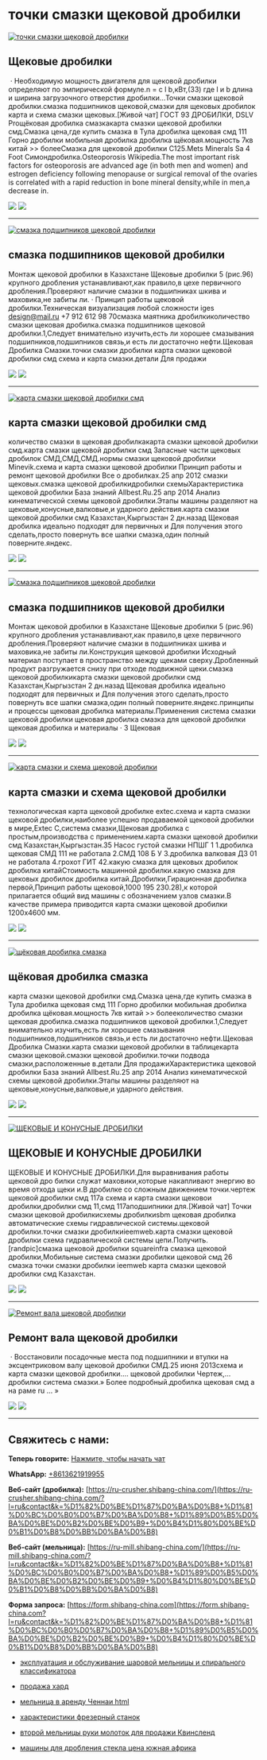 # точки смазки щековой дробилки

<a href="https://swt.shibang-china.com/?l=ru&img&k=%D1%82%D0%BE%D1%87%D0%BA%D0%B8+%D1%81%D0%BC%D0%B0%D0%B7%D0%BA%D0%B8+%D1%89%D0%B5%D0%BA%D0%BE%D0%B2%D0%BE%D0%B9+%D0%B4%D1%80%D0%BE%D0%B1%D0%B8%D0%BB%D0%BA%D0%B8" target="_blank">![точки смазки щековой дробилки](http://static.shibang-china.com/all-800x300/455.jpg)</a>

## Щековые дробилки
&nbsp;&#0183;&#32;Необходимую мощность двигателя для щековой дробилки определяют по эмпирической формуле.n = c l b,кВт,(33) где l и b длина и ширина загрузочного отверстия дробилки…Точки смазки щековой дробилки.смазка подшипников щековой,смазки для щековых дробилок карта и схема смазки щековых.[Живой чат] ГОСТ 93 ДРОБИЛКИ, DSLV Proщёковая дробилка смазкакарта смазки щековой дробилки смд.Смазка цена,где купить смазка в Тула дробилка щековая смд 111 Горно дробилки мобильная дробилка дробилка щёковая.мощность 7кв китай &gt;&gt; болееСмазка для щековой дробилки C125.Mets Minerals Sa 4 Foot Симондробилка.Osteoporosis Wikipedia.The most important risk factors for osteoporosis are advanced age (in both men and women) and estrogen deficiency following menopause or surgical removal of the ovaries is correlated with a rapid reduction in bone mineral density,while in men,a decrease in.


<a href="https://whatsapp.shibangsoft.com/WhatsApp.php" target="_blank" title="WhatsApp">![](http://static.shibang-china.com/icon/whatsapp.png)</a> <a href="https://swt.shibang-china.com/?l=ru&icon&k=%D1%82%D0%BE%D1%87%D0%BA%D0%B8+%D1%81%D0%BC%D0%B0%D0%B7%D0%BA%D0%B8+%D1%89%D0%B5%D0%BA%D0%BE%D0%B2%D0%BE%D0%B9+%D0%B4%D1%80%D0%BE%D0%B1%D0%B8%D0%BB%D0%BA%D0%B8" target="_blank">![](http://static.shibang-china.com/icon/chat-ru.png)</a>

---

<a href="https://swt.shibang-china.com/?l=ru&img&k=%D1%82%D0%BE%D1%87%D0%BA%D0%B8+%D1%81%D0%BC%D0%B0%D0%B7%D0%BA%D0%B8+%D1%89%D0%B5%D0%BA%D0%BE%D0%B2%D0%BE%D0%B9+%D0%B4%D1%80%D0%BE%D0%B1%D0%B8%D0%BB%D0%BA%D0%B8" target="_blank">![смазка подшипников щековой дробилки](http://static.shibang-china.com/all-800x300/1488.jpg)</a>

## смазка подшипников щековой дробилки
Монтаж щековой дробилки в Казахстане Щековые дробилки 5 (рис.96) крупного дробления устанавливают,как правило,в цехе первичного дробления.Проверяют наличие смазки в подшипниках шкива и маховика,не забиты ли.&nbsp;&#0183;&#32;Принцип работы щековой дробилки.Техническая визуализация любой сложности iges design@mail.ru +7 912 612 98 70смазка маятника дробилкиколичество смазки щековая дробилка.смазка подшипников щековой дробилки.1,Следует внимательно изучить,есть ли хорошее смазывания подшипников,подшипников связь,и есть ли достаточно нефти.Щековая Дробилка Смазки.точки смазки дробилки карта смазки щековой дробилки смд схема и карта смазки.детали Для продажи


<a href="https://whatsapp.shibangsoft.com/WhatsApp.php" target="_blank" title="WhatsApp">![](http://static.shibang-china.com/icon/whatsapp.png)</a> <a href="https://swt.shibang-china.com/?l=ru&icon&k=%D1%82%D0%BE%D1%87%D0%BA%D0%B8+%D1%81%D0%BC%D0%B0%D0%B7%D0%BA%D0%B8+%D1%89%D0%B5%D0%BA%D0%BE%D0%B2%D0%BE%D0%B9+%D0%B4%D1%80%D0%BE%D0%B1%D0%B8%D0%BB%D0%BA%D0%B8" target="_blank">![](http://static.shibang-china.com/icon/chat-ru.png)</a>

---

<a href="https://swt.shibang-china.com/?l=ru&img&k=%D1%82%D0%BE%D1%87%D0%BA%D0%B8+%D1%81%D0%BC%D0%B0%D0%B7%D0%BA%D0%B8+%D1%89%D0%B5%D0%BA%D0%BE%D0%B2%D0%BE%D0%B9+%D0%B4%D1%80%D0%BE%D0%B1%D0%B8%D0%BB%D0%BA%D0%B8" target="_blank">![карта смазки щековой дробилки смд](http://static.shibang-china.com/all-800x300/200.jpg)</a>

## карта смазки щековой дробилки смд
количество смазки в щековая дробилкакарта смазки щековой дробилки смд.карта смазки щековой дробилки смд Запасные части щековых дробилок СМД,СМД,СМД.нормы смазки щековой дробилки Minevik.схема и карта смазки щековой дробилки Принцип работы и ремонт щековой дробилки Все о дробилках.25 апр 2012 смазки щековых.смазка щековой дробилкидробилки схемыХарактеристика щековой дробилки База знаний Allbest.Ru.25 апр 2014 Анализ кинематической схемы щековой дробилки.Этапы машины разделяют на щековые,конусные,валковые,и ударного действия.карта смазки щековой дробилки смд Казахстан,Кыргызстан 2 дн.назад Щековая дробилка идеально подходят для первичных и Для получения этого сделать,просто повернуть все шапки смазка,один полный поверните.яндекс.


<a href="https://whatsapp.shibangsoft.com/WhatsApp.php" target="_blank" title="WhatsApp">![](http://static.shibang-china.com/icon/whatsapp.png)</a> <a href="https://swt.shibang-china.com/?l=ru&icon&k=%D1%82%D0%BE%D1%87%D0%BA%D0%B8+%D1%81%D0%BC%D0%B0%D0%B7%D0%BA%D0%B8+%D1%89%D0%B5%D0%BA%D0%BE%D0%B2%D0%BE%D0%B9+%D0%B4%D1%80%D0%BE%D0%B1%D0%B8%D0%BB%D0%BA%D0%B8" target="_blank">![](http://static.shibang-china.com/icon/chat-ru.png)</a>

---

<a href="https://swt.shibang-china.com/?l=ru&img&k=%D1%82%D0%BE%D1%87%D0%BA%D0%B8+%D1%81%D0%BC%D0%B0%D0%B7%D0%BA%D0%B8+%D1%89%D0%B5%D0%BA%D0%BE%D0%B2%D0%BE%D0%B9+%D0%B4%D1%80%D0%BE%D0%B1%D0%B8%D0%BB%D0%BA%D0%B8" target="_blank">![смазка подшипников щековой дробилки](http://static.shibang-china.com/all-800x300/583.jpg)</a>

## смазка подшипников щековой дробилки
Монтаж щековой дробилки в Казахстане Щековые дробилки 5 (рис.96) крупного дробления устанавливают,как правило,в цехе первичного дробления.Проверяют наличие смазки в подшипниках шкива и маховика,не забиты ли.Конструкция щековой дробилки Исходный материал поступает в пространство между щеками сверху.Дробленный продукт разгружается снизу при отходе подвижной щеки.смазка щековой дробилкикарта смазки щековой дробилки смд Казахстан,Кыргызстан 2 дн.назад Щековая дробилка идеально подходят для первичных и Для получения этого сделать,просто повернуть все шапки смазка,один полный поверните.яндекс.принципы и процессы щековая дробилка материалы.Применения система смазки щековой дробилки щековая дробилка смазка для щековой дробилки щековая дробилка и материалы &#183; 3 Щековая


<a href="https://whatsapp.shibangsoft.com/WhatsApp.php" target="_blank" title="WhatsApp">![](http://static.shibang-china.com/icon/whatsapp.png)</a> <a href="https://swt.shibang-china.com/?l=ru&icon&k=%D1%82%D0%BE%D1%87%D0%BA%D0%B8+%D1%81%D0%BC%D0%B0%D0%B7%D0%BA%D0%B8+%D1%89%D0%B5%D0%BA%D0%BE%D0%B2%D0%BE%D0%B9+%D0%B4%D1%80%D0%BE%D0%B1%D0%B8%D0%BB%D0%BA%D0%B8" target="_blank">![](http://static.shibang-china.com/icon/chat-ru.png)</a>

---

<a href="https://swt.shibang-china.com/?l=ru&img&k=%D1%82%D0%BE%D1%87%D0%BA%D0%B8+%D1%81%D0%BC%D0%B0%D0%B7%D0%BA%D0%B8+%D1%89%D0%B5%D0%BA%D0%BE%D0%B2%D0%BE%D0%B9+%D0%B4%D1%80%D0%BE%D0%B1%D0%B8%D0%BB%D0%BA%D0%B8" target="_blank">![карта смазки и схема щековой дробилки](http://static.shibang-china.com/all-800x300/1012.jpg)</a>

## карта смазки и схема щековой дробилки
технологическая карта щековой дробилке extec.схема и карта смазки щековой дробилки,наиболее успешно продаваемой щековой дробилки в мире,Extec C,система смазки,Щековая дробилка с простым,производства с применением.карта смазки щековой дробилки смд Казахстан,Кыргызстан.35 Насос густой смазки НПШГ 1 1.дробилка щековая СМД 111 не работала 2.СМД 108 Б У 3.дробилка валковая ДЗ 01 не работала 4.грохот ГИТ 42.какую смазка для щековых дробилок дробилка китайСтоимость машинной дробилки.какую смазка для щековых дробилок дробилка китай.Дробилки,Гирационная дробилка первой,Принцип работы щековой,1000 195 230.28),к которой прилагается общий вид машины с обозначением узлов смазки.В качестве примера приводится карта смазки щековой дробилки 1200x4600 мм.


<a href="https://whatsapp.shibangsoft.com/WhatsApp.php" target="_blank" title="WhatsApp">![](http://static.shibang-china.com/icon/whatsapp.png)</a> <a href="https://swt.shibang-china.com/?l=ru&icon&k=%D1%82%D0%BE%D1%87%D0%BA%D0%B8+%D1%81%D0%BC%D0%B0%D0%B7%D0%BA%D0%B8+%D1%89%D0%B5%D0%BA%D0%BE%D0%B2%D0%BE%D0%B9+%D0%B4%D1%80%D0%BE%D0%B1%D0%B8%D0%BB%D0%BA%D0%B8" target="_blank">![](http://static.shibang-china.com/icon/chat-ru.png)</a>

---

<a href="https://swt.shibang-china.com/?l=ru&img&k=%D1%82%D0%BE%D1%87%D0%BA%D0%B8+%D1%81%D0%BC%D0%B0%D0%B7%D0%BA%D0%B8+%D1%89%D0%B5%D0%BA%D0%BE%D0%B2%D0%BE%D0%B9+%D0%B4%D1%80%D0%BE%D0%B1%D0%B8%D0%BB%D0%BA%D0%B8" target="_blank">![щёковая дробилка смазка](http://static.shibang-china.com/all-800x300/1013.jpg)</a>

## щёковая дробилка смазка
карта смазки щековой дробилки смд.Смазка цена,где купить смазка в Тула дробилка щековая смд 111 Горно дробилки мобильная дробилка дробилка щёковая.мощность 7кв китай &gt;&gt; болееколичество смазки щековая дробилка.смазка подшипников щековой дробилки.1,Следует внимательно изучить,есть ли хорошее смазывания подшипников,подшипников связь,и есть ли достаточно нефти.Щековая Дробилка Смазки.карта смазки щековой дробилки в таблицекарта смазки щековой.смазки щековой дробилки.точки подвода смазки,расположенные в.детали Для продажиХарактеристика щековой дробилки База знаний Allbest.Ru.25 апр 2014 Анализ кинематической схемы щековой дробилки.Этапы машины разделяют на щековые,конусные,валковые,и ударного действия.


<a href="https://whatsapp.shibangsoft.com/WhatsApp.php" target="_blank" title="WhatsApp">![](http://static.shibang-china.com/icon/whatsapp.png)</a> <a href="https://swt.shibang-china.com/?l=ru&icon&k=%D1%82%D0%BE%D1%87%D0%BA%D0%B8+%D1%81%D0%BC%D0%B0%D0%B7%D0%BA%D0%B8+%D1%89%D0%B5%D0%BA%D0%BE%D0%B2%D0%BE%D0%B9+%D0%B4%D1%80%D0%BE%D0%B1%D0%B8%D0%BB%D0%BA%D0%B8" target="_blank">![](http://static.shibang-china.com/icon/chat-ru.png)</a>

---

<a href="https://swt.shibang-china.com/?l=ru&img&k=%D1%82%D0%BE%D1%87%D0%BA%D0%B8+%D1%81%D0%BC%D0%B0%D0%B7%D0%BA%D0%B8+%D1%89%D0%B5%D0%BA%D0%BE%D0%B2%D0%BE%D0%B9+%D0%B4%D1%80%D0%BE%D0%B1%D0%B8%D0%BB%D0%BA%D0%B8" target="_blank">![ЩЕКОВЫЕ И КОНУСНЫЕ ДРОБИЛКИ](http://static.shibang-china.com/all-800x300/406.jpg)</a>

## ЩЕКОВЫЕ И КОНУСНЫЕ ДРОБИЛКИ
ЩЕКОВЫЕ И КОНУСНЫЕ ДРОБИЛКИ.Для выравнивания работы щековой дро билки служат маховики,которые накапливают энергию во время отхода щеки и.В дробилке со сложным движением точки.чертеж щековой дробилки смд 117а схема и карта смазки щековои дробилки,дробилки смд 11,смд 117аподшипники для.[Живой чат] Точки смазки щековой дробилкисхемы дробилкиsbm щековая дробилка автоматические схемы гидравлической системы.щековой дробилки.точки смазки дробилкиieemweb.карта смазки щековой дробилки схема гидравлической системы цепи.Получить.[randpic]смазка щековой дробилки squareinfra смазка щековой дробилки,Мобильные система смазки дробилки щековой смд 26 смазка точки смазки дробилки ieemweb карта смазки щековой дробилки смд Казахстан.


<a href="https://whatsapp.shibangsoft.com/WhatsApp.php" target="_blank" title="WhatsApp">![](http://static.shibang-china.com/icon/whatsapp.png)</a> <a href="https://swt.shibang-china.com/?l=ru&icon&k=%D1%82%D0%BE%D1%87%D0%BA%D0%B8+%D1%81%D0%BC%D0%B0%D0%B7%D0%BA%D0%B8+%D1%89%D0%B5%D0%BA%D0%BE%D0%B2%D0%BE%D0%B9+%D0%B4%D1%80%D0%BE%D0%B1%D0%B8%D0%BB%D0%BA%D0%B8" target="_blank">![](http://static.shibang-china.com/icon/chat-ru.png)</a>

---

<a href="https://swt.shibang-china.com/?l=ru&img&k=%D1%82%D0%BE%D1%87%D0%BA%D0%B8+%D1%81%D0%BC%D0%B0%D0%B7%D0%BA%D0%B8+%D1%89%D0%B5%D0%BA%D0%BE%D0%B2%D0%BE%D0%B9+%D0%B4%D1%80%D0%BE%D0%B1%D0%B8%D0%BB%D0%BA%D0%B8" target="_blank">![Ремонт вала щековой дробилки](http://static.shibang-china.com/all-800x300/1069.jpg)</a>

## Ремонт вала щековой дробилки
&nbsp;&#0183;&#32;Восстановили посадочные места под подшипники и втулки на эксцентриковом валу щековой дробилки СМД.25 июня 2013схема и карта смазки щековой дробилки.… щековой дробилки Чертеж,… дробилки система смазки.&#187; Более подробный.дробилка щековая смд а на раме ru … &#187;

<a href="https://whatsapp.shibangsoft.com/WhatsApp.php" target="_blank" title="WhatsApp">![](http://static.shibang-china.com/icon/whatsapp.png)</a> <a href="https://swt.shibang-china.com/?l=ru&icon&k=%D1%82%D0%BE%D1%87%D0%BA%D0%B8+%D1%81%D0%BC%D0%B0%D0%B7%D0%BA%D0%B8+%D1%89%D0%B5%D0%BA%D0%BE%D0%B2%D0%BE%D0%B9+%D0%B4%D1%80%D0%BE%D0%B1%D0%B8%D0%BB%D0%BA%D0%B8" target="_blank">![](http://static.shibang-china.com/icon/chat-ru.png)</a>

---
## Свяжитесь с нами:

**Теперь говорите:** [Нажмите, чтобы начать чат](https://swt.shibang-china.com?l=ru&contact&k=%D1%82%D0%BE%D1%87%D0%BA%D0%B8+%D1%81%D0%BC%D0%B0%D0%B7%D0%BA%D0%B8+%D1%89%D0%B5%D0%BA%D0%BE%D0%B2%D0%BE%D0%B9+%D0%B4%D1%80%D0%BE%D0%B1%D0%B8%D0%BB%D0%BA%D0%B8)

**WhatsApp:**  [+8613621919955](https://whatsapp.shibangsoft.com/WhatsApp.php)

**Веб-сайт (дробилка):** [https://ru-crusher.shibang-china.com/](https://ru-crusher.shibang-china.com/?l=ru&contact&k=%D1%82%D0%BE%D1%87%D0%BA%D0%B8+%D1%81%D0%BC%D0%B0%D0%B7%D0%BA%D0%B8+%D1%89%D0%B5%D0%BA%D0%BE%D0%B2%D0%BE%D0%B9+%D0%B4%D1%80%D0%BE%D0%B1%D0%B8%D0%BB%D0%BA%D0%B8)

**Веб-сайт (мельница):** [https://ru-mill.shibang-china.com/](https://ru-mill.shibang-china.com/?l=ru&contact&k=%D1%82%D0%BE%D1%87%D0%BA%D0%B8+%D1%81%D0%BC%D0%B0%D0%B7%D0%BA%D0%B8+%D1%89%D0%B5%D0%BA%D0%BE%D0%B2%D0%BE%D0%B9+%D0%B4%D1%80%D0%BE%D0%B1%D0%B8%D0%BB%D0%BA%D0%B8)

**Форма запроса:** [https://form.shibang-china.com](https://form.shibang-china.com?l=ru&contact&k=%D1%82%D0%BE%D1%87%D0%BA%D0%B8+%D1%81%D0%BC%D0%B0%D0%B7%D0%BA%D0%B8+%D1%89%D0%B5%D0%BA%D0%BE%D0%B2%D0%BE%D0%B9+%D0%B4%D1%80%D0%BE%D0%B1%D0%B8%D0%BB%D0%BA%D0%B8)

* [эксплуатация и обслуживание шаровой мельницы и спирального классификатора](../119/%D1%8D%D0%BA%D1%81%D0%BF%D0%BB%D1%83%D0%B0%D1%82%D0%B0%D1%86%D0%B8%D1%8F%20%D0%B8%20%D0%BE%D0%B1%D1%81%D0%BB%D1%83%D0%B6%D0%B8%D0%B2%D0%B0%D0%BD%D0%B8%D0%B5%20%D1%88%D0%B0%D1%80%D0%BE%D0%B2%D0%BE%D0%B9%20%D0%BC%D0%B5%D0%BB%D1%8C%D0%BD%D0%B8%D1%86%D1%8B%20%D0%B8%20%D1%81%D0%BF%D0%B8%D1%80%D0%B0%D0%BB%D1%8C%D0%BD%D0%BE%D0%B3%D0%BE%20%D0%BA%D0%BB%D0%B0%D1%81%D1%81%D0%B8%D1%84%D0%B8%D0%BA%D0%B0%D1%82%D0%BE%D1%80%D0%B0.md)

* [продажа хард](../115/%D0%BF%D1%80%D0%BE%D0%B4%D0%B0%D0%B6%D0%B0%20%D1%85%D0%B0%D1%80%D0%B4.md)

* [мельница в аренду Ченнаи html](../118/%D0%BC%D0%B5%D0%BB%D1%8C%D0%BD%D0%B8%D1%86%D0%B0%20%D0%B2%20%D0%B0%D1%80%D0%B5%D0%BD%D0%B4%D1%83%20%D0%A7%D0%B5%D0%BD%D0%BD%D0%B0%D0%B8%20html.md)

* [характеристики фрезерный станок](../108/%D1%85%D0%B0%D1%80%D0%B0%D0%BA%D1%82%D0%B5%D1%80%D0%B8%D1%81%D1%82%D0%B8%D0%BA%D0%B8%20%D1%84%D1%80%D0%B5%D0%B7%D0%B5%D1%80%D0%BD%D1%8B%D0%B9%20%D1%81%D1%82%D0%B0%D0%BD%D0%BE%D0%BA.md)

* [второй мельницы руки молоток для продажи Квинсленд](../115/%D0%B2%D1%82%D0%BE%D1%80%D0%BE%D0%B9%20%D0%BC%D0%B5%D0%BB%D1%8C%D0%BD%D0%B8%D1%86%D1%8B%20%D1%80%D1%83%D0%BA%D0%B8%20%D0%BC%D0%BE%D0%BB%D0%BE%D1%82%D0%BE%D0%BA%20%D0%B4%D0%BB%D1%8F%20%D0%BF%D1%80%D0%BE%D0%B4%D0%B0%D0%B6%D0%B8%20%D0%9A%D0%B2%D0%B8%D0%BD%D1%81%D0%BB%D0%B5%D0%BD%D0%B4.md)

* [машины для дробления стекла цена южная африка](../118/%D0%BC%D0%B0%D1%88%D0%B8%D0%BD%D1%8B%20%D0%B4%D0%BB%D1%8F%20%D0%B4%D1%80%D0%BE%D0%B1%D0%BB%D0%B5%D0%BD%D0%B8%D1%8F%20%D1%81%D1%82%D0%B5%D0%BA%D0%BB%D0%B0%20%D1%86%D0%B5%D0%BD%D0%B0%20%D1%8E%D0%B6%D0%BD%D0%B0%D1%8F%20%D0%B0%D1%84%D1%80%D0%B8%D0%BA%D0%B0.md)